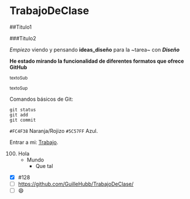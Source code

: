 # TrabajoDeClase

##Titulo1

###Titulo2

*Empiezo* viendo y pensando **ideas_diseño** para la ~tarea~ con   **_Diseño_**

**He estado mirando la funcionalidad de diferentes formatos que ofrece GitHub**	

<sub>textoSub</sub>

<sup>textoSup</sup>

Comandos básicos de Git:
```
git status
git add
git commit
```

`#FC4F38` Naranja/Rojizo `#5C57FF` Azul.

Entrar a mi: [Trabajo]([https://pages.github.com/](https://github.com/GuilleHubb/TrabajoDeClase/)).

100. Hola
     - Mundo
       - Que tal

- [x] #128
- [ ] https://github.com/GuilleHubb/TrabajoDeClase/
- [ ]  :smile:
